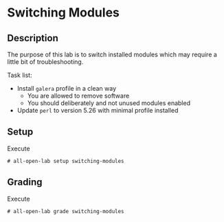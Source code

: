 # Switching Modules

## Description
The purpose of this lab is to switch installed modules which may require a little bit of troubleshooting.

Task list:

* Install `galera` profile in a clean way
  * You are allowed to remove software
  * You should deliberately and not unused modules enabled
* Update `perl` to version 5.26 with minimal profile installed

## Setup
Execute
```console
# all-open-lab setup switching-modules
```

## Grading
Execute
```console
# all-open-lab grade switching-modules
```

